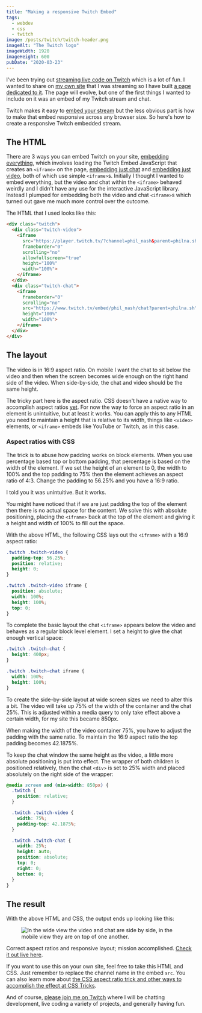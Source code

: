 ```yaml
---
title: "Making a responsive Twitch Embed"
tags:
  - webdev
  - css
  - twitch
image: /posts/twitch/twitch-header.png
imageAlt: "The Twitch logo"
imageWidth: 1920
imageHeight: 600
pubDate: "2020-03-23"
---
```


I've been trying out [streaming live code on Twitch](https://www.twitch.tv/phil_nash/) which is a lot of fun. I wanted to share on [my own site](https://philna.sh/) that I was streaming so I have built [a page dedicated to it](/live/). The page will evolve, but one of the first things I wanted to include on it was an embed of my Twitch stream and chat.

Twitch makes it easy to [embed your stream](https://dev.twitch.tv/docs/embed) but the less obvious part is how to make that embed responsive across any browser size. So here's how to create a responsive Twitch embedded stream.

## The HTML

There are 3 ways you can embed Twitch on your site, [embedding everything](https://dev.twitch.tv/docs/embed/everything), which involves loading the Twitch Embed JavaScript that creates an `<iframe>` on the page, [embedding just chat](https://dev.twitch.tv/docs/embed/chat) and [embedding just video](https://dev.twitch.tv/docs/embed/video-and-clips), both of which use simple `<iframe>`s. Initially I thought I wanted to embed everything, but the video and chat within the `<iframe>` behaved weirdly and I didn't have any use for the interactive JavaScript library. Instead I plumped for embedding both the video and chat `<iframe>`s which turned out gave me much more control over the outcome.

The HTML that I used looks like this:

```html
<div class="twitch">
  <div class="twitch-video">
    <iframe
      src="https://player.twitch.tv/?channel=phil_nash&parent=philna.sh&autoplay=false"
      frameborder="0"
      scrolling="no"
      allowfullscreen="true"
      height="100%"
      width="100%">
    </iframe>
  </div>
  <div class="twitch-chat">
    <iframe
      frameborder="0"
      scrolling="no"
      src="https://www.twitch.tv/embed/phil_nash/chat?parent=philna.sh"
      height="100%"
      width="100%">
    </iframe>
  </div>
</div>
```

## The layout

The video is in 16:9 aspect ratio. On mobile I want the chat to sit below the video and then when the screen becomes wide enough on the right hand side of the video. When side-by-side, the chat and video should be the same height.

The tricky part here is the aspect ratio. CSS doesn't have a native way to accomplish aspect ratios [yet](https://www.smashingmagazine.com/2019/03/aspect-ratio-unit-css/). For now the way to force an aspect ratio in an element is unintuitive, but at least it works. You can apply this to any HTML you need to maintain a height that is relative to its width, things like `<video>` elements, or `<iframe>` embeds like YouTube or Twitch, as in this case.

### Aspect ratios with CSS

The trick is to abuse how padding works on block elements. When you use percentage based top or bottom padding, that percentage is based on the width of the element. If we set the height of an element to 0, the width to 100% and the top padding to 75% then the element achieves an aspect ratio of 4:3. Change the padding to 56.25% and you have a 16:9 ratio.

I told you it was unintuitive. But it works.

You might have noticed that if we are just padding the top of the element then there is no actual space for the content. We solve this with absolute positioning, placing the `<iframe>` back at the top of the element and giving it a height and width of 100% to fill out the space.

With the above HTML, the following CSS lays out the `<iframe>` with a 16:9 aspect ratio:

```css
.twitch .twitch-video {
  padding-top: 56.25%;
  position: relative;
  height: 0;
}

.twitch .twitch-video iframe {
  position: absolute;
  width: 100%;
  height: 100%;
  top: 0;
}
```

To complete the basic layout the chat `<iframe>` appears below the video and behaves as a regular block level element. I set a height to give the chat enough vertical space:

```css
.twitch .twitch-chat {
  height: 400px;
}

.twitch .twitch-chat iframe {
  width: 100%;
  height: 100%;
}
```

To create the side-by-side layout at wide screen sizes we need to alter this a bit. The video will take up 75% of the width of the container and the chat 25%. This is adjusted within a media query to only take effect above a certain width, for my site this became 850px.

When making the width of the video container 75%, you have to adjust the padding with the same ratio. To maintain the 16:9 aspect ratio the top padding becomes 42.1875%.

To keep the chat window the same height as the video, a little more absolute positioning is put into effect. The wrapper of both children is positioned relatively, then the chat `<div>` is set to 25% width and placed absolutely on the right side of the wrapper:

```css
@media screen and (min-width: 850px) {
  .twitch {
    position: relative;
  }

  .twitch .twitch-video {
    width: 75%;
    padding-top: 42.1875%;
  }

  .twitch .twitch-chat {
    width: 25%;
    height: auto;
    position: absolute;
    top: 0;
    right: 0;
    bottom: 0;
  }
}
```

## The result

With the above HTML and CSS, the output ends up looking like this:

<figure class="post-image post-image-outside">
  <img src="/posts/twitch/twitches.png" alt="In the wide view the video and chat are side by side, in the mobile view they are on top of one another." loading="lazy" />
</figure>

Correct aspect ratios and responsive layout; mission accomplished. [Check it out live here](/live/).

If you want to use this on your own site, feel free to take this HTML and CSS. Just remember to replace the channel name in the embed `src`. You can also learn more about [the CSS aspect ratio trick and other ways to accomplish the effect at CSS Tricks](https://css-tricks.com/aspect-ratio-boxes/).

And of course, [please join me on Twitch](https://twitch.tv/phil_nash) where I will be chatting development, live coding a variety of projects, and generally having fun.